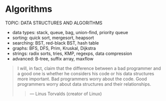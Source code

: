Algorithms
============


TOPIC: DATA STRUCTURES AND ALGORITHMS
- data types: stack, queue, bag, union-find, priority queue
- sorting: quick sort, mergesort, heapsort
- searching: BST, red-black BST, hash table
- graphs: BFS, DFS, Prim, Kruskal, Dijkstra
- strings: radix sorts, tries, KMP, regexps, data compression 
- advanced: B-tree, suffix array, maxflow

> I will, in fact, claim that the difference between a bad programmer
> and a good one is whether he considers his code or his data structures
> more important. Bad programmers worry about the code. Good
> programmers worry about data structures and their relationships. 
> > — Linus Torvalds (creator of Linux)